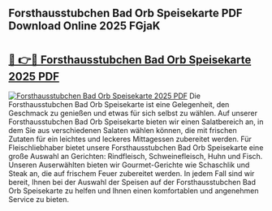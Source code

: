## Forsthausstubchen Bad Orb Speisekarte PDF Download Online 2025 FGjaK

# <h2><a href="http://gccb9a.nevu.top/?p=Forsthausstubchen+Bad+Orb+Speisekarte">🔗 👉🔴 Forsthausstubchen Bad Orb Speisekarte 2025 PDF</a></h2>

[![Forsthausstubchen Bad Orb Speisekarte 2025 PDF](https://i.imgur.com/dBaPXMq.png)](http://gccb9a.nevu.top/?p=Forsthausstubchen+Bad+Orb+Speisekarte)
Die Forsthausstubchen Bad Orb Speisekarte ist eine Gelegenheit, den Geschmack zu genießen und etwas für sich selbst zu wählen. Auf unserer Forsthausstubchen Bad Orb Speisekarte bieten wir einen Salatbereich an, in dem Sie aus verschiedenen Salaten wählen können, die mit frischen Zutaten für ein leichtes und leckeres Mittagessen zubereitet werden. Für Fleischliebhaber bietet unsere Forsthausstubchen Bad Orb Speisekarte eine große Auswahl an Gerichten: Rindfleisch, Schweinefleisch, Huhn und Fisch. Unseren Auserwählten bieten wir Gourmet-Gerichte wie Schaschlik und Steak an, die auf frischem Feuer zubereitet werden. In jedem Fall sind wir bereit, Ihnen bei der Auswahl der Speisen auf der Forsthausstubchen Bad Orb Speisekarte zu helfen und Ihnen einen komfortablen und angenehmen Service zu bieten.
